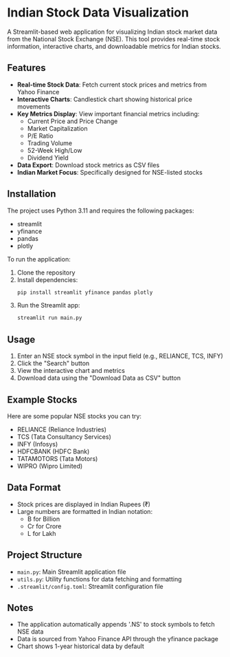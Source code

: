 # Indian Stock Data Visualization

A Streamlit-based web application for visualizing Indian stock market data from the National Stock Exchange (NSE). This tool provides real-time stock information, interactive charts, and downloadable metrics for Indian stocks.

## Features

- **Real-time Stock Data**: Fetch current stock prices and metrics from Yahoo Finance
- **Interactive Charts**: Candlestick chart showing historical price movements
- **Key Metrics Display**: View important financial metrics including:
  - Current Price and Price Change
  - Market Capitalization
  - P/E Ratio
  - Trading Volume
  - 52-Week High/Low
  - Dividend Yield
- **Data Export**: Download stock metrics as CSV files
- **Indian Market Focus**: Specifically designed for NSE-listed stocks

## Installation

The project uses Python 3.11 and requires the following packages:
- streamlit
- yfinance
- pandas
- plotly

To run the application:

1. Clone the repository
2. Install dependencies:
   ```bash
   pip install streamlit yfinance pandas plotly
   ```
3. Run the Streamlit app:
   ```bash
   streamlit run main.py
   ```

## Usage

1. Enter an NSE stock symbol in the input field (e.g., RELIANCE, TCS, INFY)
2. Click the "Search" button
3. View the interactive chart and metrics
4. Download data using the "Download Data as CSV" button

## Example Stocks

Here are some popular NSE stocks you can try:
- RELIANCE (Reliance Industries)
- TCS (Tata Consultancy Services)
- INFY (Infosys)
- HDFCBANK (HDFC Bank)
- TATAMOTORS (Tata Motors)
- WIPRO (Wipro Limited)

## Data Format

- Stock prices are displayed in Indian Rupees (₹)
- Large numbers are formatted in Indian notation:
  - B for Billion
  - Cr for Crore
  - L for Lakh

## Project Structure

- `main.py`: Main Streamlit application file
- `utils.py`: Utility functions for data fetching and formatting
- `.streamlit/config.toml`: Streamlit configuration file

## Notes

- The application automatically appends '.NS' to stock symbols to fetch NSE data
- Data is sourced from Yahoo Finance API through the yfinance package
- Chart shows 1-year historical data by default

